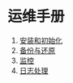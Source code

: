 运维手册
================================================

1. [安装和初始化](1.install.md)
1. [备份与还原](2.backup.md)
1. [监控](3.monitor.md)
1. [日志处理](4.log.md)
